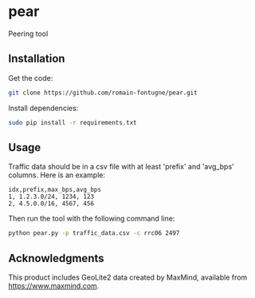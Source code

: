 # pear
Peering tool

## Installation

Get the code:
```zsh
git clone https://github.com/romain-fontugne/pear.git
```

Install dependencies:
```zsh
sudo pip install -r requirements.txt
```

## Usage

Traffic data should be in a csv file with at least 'prefix' and 
'avg_bps' columns. Here is an example:
```csv
idx,prefix,max_bps,avg_bps
1, 1.2.3.0/24, 1234, 123
2, 4.5.0.0/16, 4567, 456
```

Then run the tool with the following command line:
```zsh
python pear.py -p traffic_data.csv -c rrc06 2497
```

## Acknowledgments

This product includes GeoLite2 data created by MaxMind, available from
<a href="https://www.maxmind.com">https://www.maxmind.com</a>.
